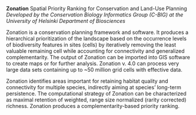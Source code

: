 **Zonation** Spatial Priority Ranking for Conservation and Land-Use Planning  
_Developed by the Conservation Biology Informatics Group (C-BIG) at the University of Helsinki Department of Biosciences_

Zonation is a conservation planning framework and software. It produces a hierarchical prioritization of the landscape based on the occurrence levels of biodiversity features in sites (cells) by iteratively removing the least valuable remaining cell while accounting for connectivity and generalized complementarity. The output of Zonation can be imported into GIS software to create maps or for further analysis. Zonation v. 4.0 can process very large data sets containing up to ~50 million grid cells with effective data.

Zonation identifies areas important for retaining habitat quality and connectivity for multiple species, indirectly aiming at species’ long-term persistence. The computational strategy of Zonation can be characterized as maximal retention of weighted, range size normalized (rarity corrected) richness. Zonation produces a complementarity-based priority ranking.
